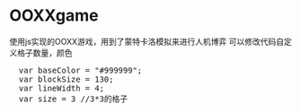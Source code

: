 # OOXXgame
使用js实现的OOXX游戏，用到了蒙特卡洛模拟来进行人机博弈
可以修改代码自定义格子数量，颜色
<pre>
  var baseColor = "#999999";
  var blockSize = 130;
  var lineWidth = 4;
  var size = 3 //3*3的格子
</pre>
